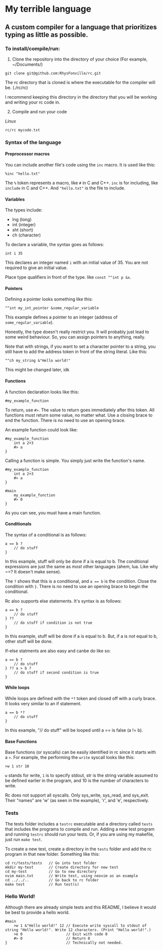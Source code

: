 <h1>My terrible language</h1>
<h2>A custom compiler for a language that prioritizes typing as little as possible.</h2>


<h3>To install/compile/run:</h3>

1. Clone the repository into the directory of your choice (For example, ~/Documents/)
```
git clone git@github.com:RhysFonville/rc.git
```
The rc directory that is cloned is where the executable for the compiler will be. (./rc/rc)

I recommend keeping this directory in the directory that you will be working and writing your rc code in.

2. Compile and run your code 

<i>Linux</i>
```
rc/rc mycode.txt
```

<h3>Syntax of the language</h3>

<h4>Preprocessor macros</h4>

You can include another file's code using the `inc` macro. It is used like this:
```
%inc "hello.txt"
```
The `%` token represents a macro, like `#` in C and C++. `inc` is for including, like `include` in C and C++. And `"hello.txt"` is the file to include.

<h4>Variables</h4>

The types include:
<ul>
    <li>lng (long)</li>
    <li>int (integer)</li>
    <li>sht (short)</li>
    <li>ch (character)</li>
</ul>

To declare a variable, the syntax goes as follows:
```
int i 35
```
This declares an integer named `i` with an initial value of 35. You are not required to give an initial value.

Place type qualifiers in front of the type. like `const ^^int p &x`.

<h4>Pointers</h4>

Defining a pointer looks something like this:
```
^^int my_int_pointer &some_regular_variable
```
This example defines a pointer to an integer (address of `some_regular_variable`).

Honestly, the type doesn't really restrict you. It will probably just lead to some weird behaviour. So, you can assign pointers to anything, really.

Note that with strings, if you want to set a character pointer to a string, you still have to add the address token in front of the string literal. Like this:
```
^^ch my_string &"Hello world!"
```
This might be changed later, idk

<h4>Functions</h4>

A function declaration looks like this:
```
#my_example_function
```

To return, use `#>`. The value to return goes immediately after this token. All functions must return some value, no matter what. Use a closing brace to end the function. There is no need to use an opening brace.

An example function could look like:
```
#my_example_function
    int a 2+3
    #> a
}
```

Calling a function is simple. You simply just write the function's name.
```
#my_example_function
    int a 2+3
    #> a
}

#main
    my_example_function
    #> 0
}
```

As you can see, you must have a main function.

<h4>Conditionals</h4>

The syntax of a conditional is as follows:
```
a == b ?
    // do stuff
}
```
In this example, stuff will only be done if a is equal to b. The conditional expressions are just the same as *most* other languages (ahem, lua. Like why ~=? It doesn't make sense).

The `?` shows that this is a conditional, and `a == b` is the condition. Close the condition with `}`. There is no need to use an opening brace to begin the conditional.

Rc also supports else statements. It's syntax is as follows:
```
a == b ?
    // do stuff
} ??
    // do stuff if condition is not true
}
```
In this example, stuff will be done if a is equal to b. But, if a is *not* equal to b, other stuff will be done.

If-else statments are also easy and canbe do like so:
```
a == b ?
    // do stuff
} ?? a > b ?
    // do stuff if second condition is true
}
```

<h4>While loops</h4>

While loops are defined with the `*?` token and closed off with a curly brace. It looks very similar to an if statement.
```
a == b *?
    // do stuff
}
```
In this example, "// do stuff" will be looped until a == is false (a != b).

<h4>Base Functions</h4>

Base functions (or syscalls) can be easily identified in rc since it starts with a `>`. For example, the performing the `write` syscall looks like this:
```
>w 1 str 10
```
`w` stands for write, `1` is to specify stdout, str is the string variable assumed to be defined earlier in the program, and 10 is the number of characters to write.

Rc does not support all syscalls. Only sys_write, sys_read, and sys_exit. Their "names" are 'w' (as seen in the example), 'r', and 'e', respectively.

<h3>Tests</h3>

The tests folder includes a `testrc` executable and a directory called `tests` that includes the programs to compile and run. Adding a new test program and running `testrc` should run your tests. Or, if you are using my makefile, just run `make test`.

To create a new test, create a directory in the `tests` folder and add the rc program in that new folder. Something like this:

```
cd rc/tests/tests   // Go into test folder
mkdir my-test       // Create directory for new test
cd my-test          // Go to new directory
nvim main.txt       // Write test, using neovim as an example
cd ../../..         // Go back to rc folder
make test           // Run test(s)
```

<h3>Hello World!</h3>
Although there are already simple tests and this README, I believe it would be best to provide a hello world.

```
#main
    >w 1 &"Hello world!" 12 // Execute write syscall to stdout of string "Hello world!". Write 12 characters. (Print "Hello world!".)
    >e 0                    // Exit with code 0
    #> 0                    // Return 0
}                           // Technically not needed.
```
